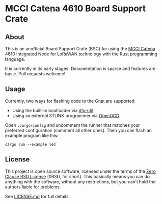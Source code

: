 # MCCI Catena 4610 Board Support Crate

## About

This is an unofficial Board Support Crate (BSC) for using the [MCCI Catena 4610] Integrated Node for LoRaWAN technology with the [Rust] programming language.

It is currently in its early stages. Documentation is sparse and features are basic. Pull requests welcome!

[MCCI Catena 4610]: https://store.mcci.com/collections/lorawan-iot-and-the-things-network/products/mcci-catena-4610-integrated-node-for-lorawan-technology
[Rust]: https://www.rust-lang.org/


## Usage

Currently, two ways for flashing code to the Gnat are supported:
- Using the built-in bootloader via [dfu-util].
- Using an external STLINK programmer via [OpenOCD].

Open `.cargo/config` and uncomment the runner that matches your preferred configuration (comment all other ones). Then you can flash an example program like this:

```
cargo run --example led
```

[dfu-util]: http://dfu-util.sourceforge.net/
[OpenOCD]: http://openocd.org/


## License

This project is open source software, licensed under the terms of the [Zero Clause BSD License][] (0BSD, for short). This basically means you can do anything with the software, without any restrictions, but you can't hold the authors liable for problems.

See [LICENSE.md] for full details.

[Zero Clause BSD License]: https://opensource.org/licenses/0BSD
[LICENSE.md]: https://github.com/braun-embedded/rust-catena-4610/blob/master/LICENSE.md
